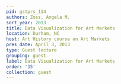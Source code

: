 ```yaml
---
pid: gstprs_114
authors: Zoss, Angela M.
sort_year: 2013
title: Data Visualization for Art Markets
location: Durham, NC
host: Art History course on Art Markets
pres_date: April 3, 2013
type: Guest lecture
grouping: guest
label: Data Visualization for Art Markets
order: '35'
collection: guest
---
```

